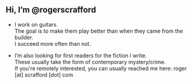 ## Hi, I’m @rogerscrafford
- I work on guitars.  
  The goal is to make them play better than when they came from the builder.  
  I succeed more often than not.

- I’m also looking for first readers for the fiction I write.  
  These usually take the form of contemporary mystery/crime.  
  If you're remotely interested, you can usually reached me here: roger [at] scrafford [dot] com

<!---
rogerscrafford/rogerscrafford is a ✨ special ✨ repository because its `README.md` (this file) appears on your GitHub profile.
You can click the Preview link to take a look at your changes.
--->
